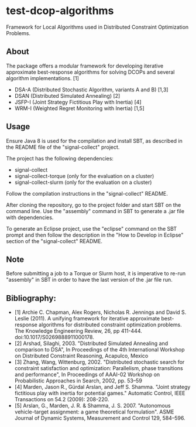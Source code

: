test-dcop-algorithms
===============

Framework for Local Algorithms used in Distributed Constraint Optimization Problems.


About
-------------------------------------
The package offers a modular framework for developing iterative approximate best-response algorithms for solving DCOPs and several algorithm implementations. [1]

- DSA-A (Distributed Stochastic Algorithm, variants A and B) [1,3]
- DSAN (Distributed Simulated Annealing) [2]
- JSFP-I (Joint Strategy Fictitious Play with Inertia) [4]
- WRM-I (Weighted Regret Monitoring with Inertia) [1,5]

Usage
-------------------------------------
Ensure Java 8 is used for the compilation and install SBT, as described in the README file of the "signal-collect" project.

The project has the following dependencies:
- signal-collect
- signal-collect-torque (only for the evaluation on a cluster)
- signal-collect-slurm (only for the evaluation on a cluster)

Follow the compilation instructions in the "signal-collect" README.

After cloning the repository, go to the project folder and start SBT on the command line. Use the "assembly" command in SBT to generate a .jar file with dependencies.

To generate an Eclipse project, use the "eclipse" command on the SBT prompt and then follow the description in the "How to Develop in Eclipse" section of the "signal-collect" README.

Note
-----
Before submitting a job to a Torque or Slurm host, it is imperative to re-run "assembly" in SBT in order to have the last version of the .jar file run.


Bibliography:
-----------------------
- [1] Archie C. Chapman, Alex Rogers, Nicholas R. Jennings and David S. Leslie (2011). A unifying framework for iterative approximate best-response algorithms for distributed constraint optimization problems. The Knowledge Engineering Review, 26, pp 411-444. doi:10.1017/S0269888911000178.
- [2] Arshad, Silaghi, 2003. "Distributed Simulated Annealing and comparison to DSA", In Proceedings of the 4th International Workshop on Distributed Constraint Reasoning, Acapulco, Mexico
- [3] Zhang, Wang, Wittenburg, 2002. "Distributed stochastic search for constraint satisfaction and optimization: Parallelism, phase transitions and performance", In Proceedings  of AAAI-02 Workshop on Probabilistic Approaches in Search, 2002, pp. 53–59
- [4] Marden, Jason R., Gürdal Arslan, and Jeff S. Shamma. "Joint strategy fictitious play with inertia for potential games." Automatic Control, IEEE Transactions on 54.2 (2009): 208-220.
- [5] Arslan, G., Marden, J. R. & Shamma, J. S. 2007. "Autonomous vehicle-target assignment: a game theoretical formulation". ASME Journal of Dynamic Systems, Measurement and Control 129, 584–596.
